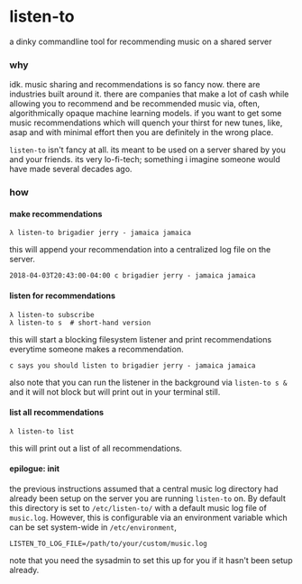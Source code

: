 # listen-to
a dinky commandline tool for recommending music on a shared server

### why
idk. music sharing and recommendations is so fancy now. there are industries built around it. there are companies that make a lot of cash while allowing you to recommend and be recommended music via, often, algorithmically opaque machine learning models. if you want to get some music recommendations which will quench your thirst for new tunes, like, asap and with minimal effort then you are definitely in the wrong place.

`listen-to` isn't fancy at all. its meant to be used on a server shared by you and your friends. its very lo-fi-tech; something i imagine someone would have made several decades ago.

### how
#### make recommendations

``` shell
λ listen-to brigadier jerry - jamaica jamaica
```

this will append your recommendation into a centralized log file on the server.

``` shell
2018-04-03T20:43:00-04:00 c brigadier jerry - jamaica jamaica
```

#### listen for recommendations

``` shell
λ listen-to subscribe
λ listen-to s  # short-hand version
```
this will start a blocking filesystem listener and print recommendations everytime someone makes a recommendation.

``` shell
c says you should listen to brigadier jerry - jamaica jamaica
```

also note that you can run the listener in the background via `listen-to s &` and it will not block but will print out in your terminal still.

#### list all recommendations

``` shell
λ listen-to list
```
this will print out a list of all recommendations.

#### epilogue: init
the previous instructions assumed that a central music log directory had already been setup on the server you are running `listen-to` on. By default this directory is set to `/etc/listen-to/` with a default music log file of `music.log`. However, this is configurable via an environment variable which can be set system-wide in `/etc/environment`,

``` shell
LISTEN_TO_LOG_FILE=/path/to/your/custom/music.log
```
note that you need the sysadmin to set this up for you if it hasn't been setup already.
